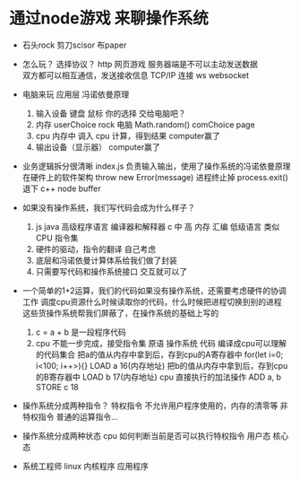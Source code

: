 # 通过node游戏 来聊操作系统
- 石头rock  剪刀scisor  布paper
- 怎么玩？
    选择协议？ http 网页游戏  服务器端是不可以主动发送数据  
    双方都可以相互通信，发送接收信息 TCP/IP 连接 ws websocket
- 电脑来玩  应用层
    冯诺依曼原理
    1. 输入设备 键盘 鼠标  你的选择 交给电脑吧？
    2. 内存  userChoice rock
        电脑  Math.random()  comChoice page
    3. cpu  内存中 调入 cpu 计算，得到结果 computer赢了
    4. 输出设备（显示器） computer赢了

- 业务逻辑拆分很清晰
    index.js 负责输入输出，使用了操作系统的冯诺依曼原理
    在硬件上的软件架构
    throw new Error(message) 进程终止掉
    process.exit() 退下
    c++ node buffer

- 如果没有操作系统，我们写代码会成为什么样子？
    1. js java 高级程序语言 编译器和解释器
        c 中 高 内存
        汇编 低级语言 类似 CPU 指令集
    2. 硬件的驱动，指令的翻译  自己考虑
    3. 底层和冯诺依曼计算体系给我们做了封装
    4. 只需要写代码和操作系统接口 交互就可以了

- 一个简单的1+2运算，我们的代码如果没有操作系统，还需要考虑硬件的协调工作
    调度cpu资源什么时候读取你的代码，什么时候把进程切换到别的进程
    这些货操作系统帮我们屏蔽了，在操作系统的基础上写的

    1. c = a + b  是一段程序代码
    2. cpu 不能一步完成，接受指令集  原语
        操作系统  代码  编译成cpu可以理解的代码集合
        把a的值从内存中拿到后，存到cpu的A寄存器中  for(let i=0; i<100; i++>){}
        LOAD a  16(内存地址) 
        把b的值从内存中拿到后，存到cpu的B寄存器中
        LOAD b  17(内存地址) 
        cpu 直接执行的加法操作
        ADD a, b
        STORE c 18

- 操作系统分成两种指令？
    特权指令  不允许用户程序使用的，内存的清零等
    非特权指令  普通的运算指令...
- 操作系统分成两种状态
    cpu 如何判断当前是否可以执行特权指令
    用户态
    核心态
- 系统工程师  linux
    内核程序
    应用程序
